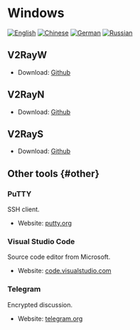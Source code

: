 # Windows

[![English][1]][2] [![Chinese][3]][4] [![German][5]][6] [![Russian][7]][8]

[1]: ../resources/english.svg
[2]: https://www.v2ray.com/en/ui_client/windows.html
[3]: ../resources/chinese.svg
[4]: https://www.v2ray.com/ui_client/windows.html
[5]: ../resources/german.svg
[6]: https://www.v2ray.com/de/ui_client/windows.html
[7]: ../resources/russian.svg
[8]: https://www.v2ray.com/ru/ui_client/windows.html

## V2RayW

* Download: [Github](https://github.com/Cenmrev/V2RayW)

## V2RayN

* Download: [Github](https://github.com/2dust/v2rayN)

## V2RayS

* Download: [Github](https://github.com/Shinlor/V2RayS)

## Other tools {#other}

### PuTTY

SSH client.

* Website: [putty.org](http://www.putty.org/)

### Visual Studio Code

Source code editor from Microsoft.

* Website: [code.visualstudio.com](https://code.visualstudio.com/)

### Telegram

Encrypted discussion.

* Website: [telegram.org](https://telegram.org/)
